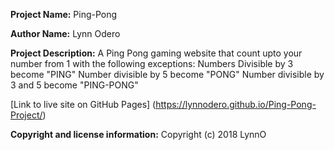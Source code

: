 **Project Name:** Ping-Pong

**Author Name:** Lynn Odero

**Project Description:** A Ping Pong gaming website that count upto your number from 1 with the following exceptions:
Numbers Divisible by 3 become "PING"
Number divisible by 5 become "PONG"
Number divisible by 3 and 5 become "PING-PONG"

[Link to live site on GitHub Pages] (https://lynnodero.github.io/Ping-Pong-Project/)


**Copyright and license information:** Copyright (c) 2018 LynnO
